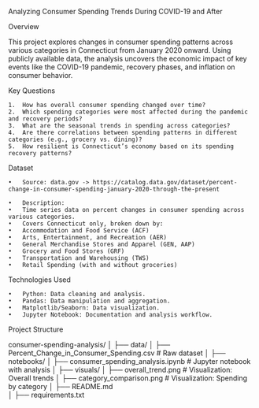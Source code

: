 
Analyzing Consumer Spending Trends During COVID-19 and After


Overview

This project explores changes in consumer spending patterns across various categories in Connecticut from January 2020 onward. Using publicly available data, the analysis uncovers the economic impact of key events like the COVID-19 pandemic, recovery phases, and inflation on consumer behavior.

Key Questions

	1.	How has overall consumer spending changed over time?
	2.	Which spending categories were most affected during the pandemic and recovery periods?
	3.	What are the seasonal trends in spending across categories?
	4.	Are there correlations between spending patterns in different categories (e.g., grocery vs. dining)?
	5.	How resilient is Connecticut’s economy based on its spending recovery patterns?

Dataset

	•	Source: data.gov -> https://catalog.data.gov/dataset/percent-change-in-consumer-spending-january-2020-through-the-present
    
	•	Description:
	•	Time series data on percent changes in consumer spending across various categories.
	•	Covers Connecticut only, broken down by:
	•	Accommodation and Food Service (ACF)
	•	Arts, Entertainment, and Recreation (AER)
	•	General Merchandise Stores and Apparel (GEN, AAP)
	•	Grocery and Food Stores (GRF)
	•	Transportation and Warehousing (TWS)
	•	Retail Spending (with and without groceries)

Technologies Used

	•	Python: Data cleaning and analysis.
	•	Pandas: Data manipulation and aggregation.
	•	Matplotlib/Seaborn: Data visualization.
	•	Jupyter Notebook: Documentation and analysis workflow.

Project Structure

consumer-spending-analysis/
│
├── data/
│   ├── Percent_Change_in_Consumer_Spending.csv  # Raw dataset
│
├── notebooks/
│   ├── consumer_spending_analysis.ipynb  # Jupyter notebook with analysis
│
├── visuals/
│   ├── overall_trend.png               # Visualization: Overall trends
│   ├── category_comparison.png         # Visualization: Spending by category
│
├── README.md             
│
├── requirements.txt    




